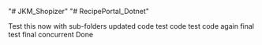 "# JKM_Shopizer" 
"# RecipePortal_Dotnet" 


Test this now
with sub-folders
updated code
test code
test code again
final test
final
concurrent
Done
